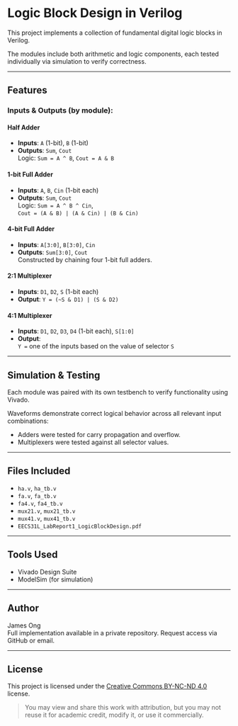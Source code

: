 # Logic Block Design in Verilog

This project implements a collection of fundamental digital logic blocks in Verilog.

The modules include both arithmetic and logic components, each tested individually via simulation to verify correctness.

---

## Features

### Inputs & Outputs (by module):

#### Half Adder
- **Inputs**: `A` (1-bit), `B` (1-bit)  
- **Outputs**: `Sum`, `Cout`  
  Logic: `Sum = A ^ B`, `Cout = A & B`

#### 1-bit Full Adder
- **Inputs**: `A`, `B`, `Cin` (1-bit each)  
- **Outputs**: `Sum`, `Cout`  
  Logic: `Sum = A ^ B ^ Cin`,  
  `Cout = (A & B) | (A & Cin) | (B & Cin)`

#### 4-bit Full Adder
- **Inputs**: `A[3:0]`, `B[3:0]`, `Cin`  
- **Outputs**: `Sum[3:0]`, `Cout`  
  Constructed by chaining four 1-bit full adders.

#### 2:1 Multiplexer
- **Inputs**: `D1`, `D2`, `S` (1-bit each)  
- **Output**: `Y = (~S & D1) | (S & D2)`

#### 4:1 Multiplexer
- **Inputs**: `D1`, `D2`, `D3`, `D4` (1-bit each), `S[1:0]`  
- **Output**:  
  `Y =` one of the inputs based on the value of selector `S`

---

## Simulation & Testing

Each module was paired with its own testbench to verify functionality using Vivado.

Waveforms demonstrate correct logical behavior across all relevant input combinations:
- Adders were tested for carry propagation and overflow.
- Multiplexers were tested against all selector values.

---

## Files Included

- `ha.v`, `ha_tb.v`
- `fa.v`, `fa_tb.v`
- `fa4.v`, `fa4_tb.v`
- `mux21.v`, `mux21_tb.v`
- `mux41.v`, `mux41_tb.v`
- `EECS31L_LabReport1_LogicBlockDesign.pdf`

---

## Tools Used

- Vivado Design Suite
- ModelSim (for simulation)

---

## Author

James Ong  
 Full implementation available in a private repository. Request access via GitHub or email.

---

## License

This project is licensed under the [Creative Commons BY-NC-ND 4.0](https://creativecommons.org/licenses/by-nc-nd/4.0/) license.

> You may view and share this work with attribution, but you may not reuse it for academic credit, modify it, or use it commercially.

